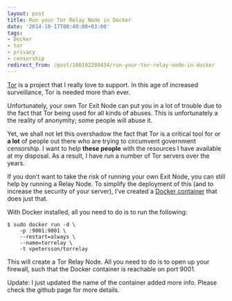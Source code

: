 ```yaml
---
layout: post
title: Run your Tor Relay Node in Docker
date: '2014-10-17T00:40:00+03:00'
tags:
- Docker
- tor
- privacy
- censorship
redirect_from: /post/100192280434/run-your-tor-relay-node-in-docker
---
```

[Tor](https://www.torproject.org) is a project that I really love to support. In this age of increased surveillance, Tor is needed more than ever.

Unfortunately, your own Tor Exit Node can put you in a lot of trouble due to the fact that Tor being used for all kinds of abuses. This is unfortunately a the reality of anonymity; some people will abuse it.

Yet, we shall not let this overshadow the fact that Tor is a critical tool for or **a lot** of people out there who are trying to circumvent government censorship. I want to help **these people** with the resources I have available at my disposal. As a result, I have run a number of Tor servers over the years.

If you don’t want to take the risk of running your own Exit Node, you can still help by running a Relay Node. To simplify the deployment of this (and to increase the security of your server), I’ve created a [Docker container](https://github.com/vpetersson/docker-torrelay) that does just that.

With Docker installed, all you need to do is to run the following:

    $ sudo docker run -d \
        -p :9001:9001 \
        --restart=always \
        --name=torrelay \
        -t vpetersson/torrelay
    

This will create a Tor Relay Node. All you need to do is to open up your firewall, such that the Docker container is reachable on port 9001.

Update: I just updated the name of the container added more info. Please check the github page for more details.
